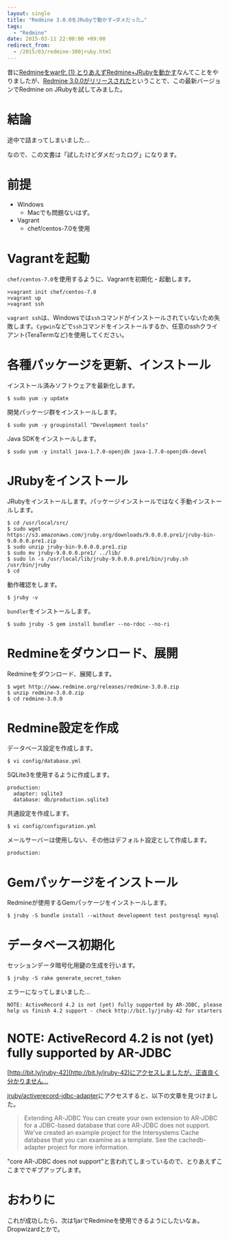 ```yaml
---
layout: single
title: "Redmine 3.0.0をJRubyで動かす→ダメだった…"
tags:
  - "Redmine"
date: 2015-03-11 22:00:00 +09:00
redirect_from:
  - /2015/03/redmine-300jruby.html
---
```


昔に[Redmineをwar化 (1) とりあえずRedmine+JRubyを動かす](http://u6k-apps.blogspot.jp/2012/10/redminewar-1-redminejruby.html)なんてことをやりましたが、[Redmine 3.0.0がリリースされた](http://redmine.jp/redmine_today/2015/02/redmine-3_0_0-released/)ということで、この最新バージョンでRedmine on JRubyを試してみました。

# 結論

途中で詰まってしまいました…

なので、この文書は「試したけどダメだったログ」になります。

<!-- more -->

# 前提

* Windows
	* Macでも問題ないはず。
* Vagrant
	* chef/centos-7.0を使用

# Vagrantを起動

`chef/centos-7.0`を使用するように、Vagrantを初期化・起動します。

```
>vagrant init chef/centos-7.0
>vagrant up
>vagrant ssh
```

`vagrant ssh`は、Windowsでは`ssh`コマンドがインストールされていないため失敗します。`Cygwin`などで`ssh`コマンドをインストールするか、任意のsshクライアント(TeraTermなど)を使用してください。

# 各種パッケージを更新、インストール

インストール済みソフトウェアを最新化します。

```
$ sudo yum -y update
```

開発パッケージ群をインストールします。

```
$ sudo yum -y groupinstall "Development tools"
```

Java SDKをインストールします。

```
$ sudo yum -y install java-1.7.0-openjdk java-1.7.0-openjdk-devel
```

# JRubyをインストール

JRubyをインストールします。パッケージインストールではなく手動インストールします。

```
$ cd /usr/local/src/
$ sudo wget https://s3.amazonaws.com/jruby.org/downloads/9.0.0.0.pre1/jruby-bin-9.0.0.0.pre1.zip
$ sudo unzip jruby-bin-9.0.0.0.pre1.zip
$ sudo mv jruby-9.0.0.0.pre1/ ../lib/
$ sudo ln -s /usr/local/lib/jruby-9.0.0.0.pre1/bin/jruby.sh /usr/bin/jruby
$ cd
```

動作確認をします。

```
$ jruby -v
```

`bundler`をインストールします。

```
$ sudo jruby -S gem install bundler --no-rdoc --no-ri
```

# Redmineをダウンロード、展開

Redmineをダウンロード、展開します。

```
$ wget http://www.redmine.org/releases/redmine-3.0.0.zip
$ unzip redmine-3.0.0.zip
$ cd redmine-3.0.0
```

# Redmine設定を作成

データベース設定を作成します。

```
$ vi config/database.yml
```

SQLite3を使用するように作成します。

```
production:
  adapter: sqlite3
  database: db/production.sqlite3
```

共通設定を作成します。

```
$ vi config/configuration.yml
```

メールサーバーは使用しない、その他はデフォルト設定として作成します。

```
production:
```

# Gemパッケージをインストール

Redmineが使用するGemパッケージをインストールします。

```
$ jruby -S bundle install --without development test postgresql mysql
```

# データベース初期化

セッションデータ暗号化用鍵の生成を行います。

```
$ jruby -S rake generate_secret_token
```

エラーになってしまいました…

```
NOTE: ActiveRecord 4.2 is not (yet) fully supported by AR-JDBC, please help us finish 4.2 support - check http://bit.ly/jruby-42 for starters
```

# NOTE: ActiveRecord 4.2 is not (yet) fully supported by AR-JDBC

[http://bit.ly/jruby-42](http://bit.ly/jruby-42)にアクセスしましたが、正直良く分かりません…

[jruby/activerecord-jdbc-adapter](https://github.com/jruby/activerecord-jdbc-adapter)にアクセスすると、以下の文章を見つけました。

> Extending AR-JDBC
> You can create your own extension to AR-JDBC for a JDBC-based database that core AR-JDBC does not support. We've created an example project for the Intersystems Cache database that you can examine as a template. See the cachedb-adapter project for more information.

"core AR-JDBC does not support"と言われてしまっているので、とりあえずここまででギブアップします。


# おわりに

これが成功したら、次は1jarでRedmineを使用できるようにしたいなぁ。Dropwizardとかで。
